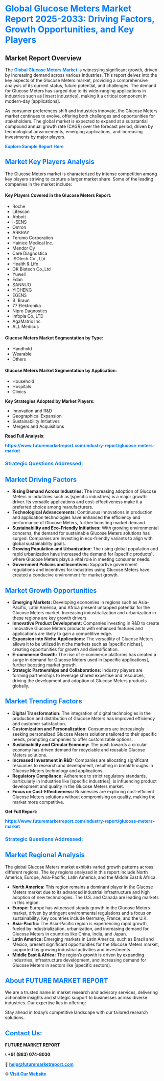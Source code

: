 <h1 style="color: #007BFF;">Global Glucose Meters Market Report 2025-2033: Driving Factors, Growth Opportunities, and Key Players</h1>

<section id="overview">
<h2>Market Report Overview</h2>
<p>The <a href="https://www.futuremarketreport.com/industry-report/glucose-meters-market" style="color: #007BFF; text-decoration: none;"><strong>Global Glucose Meters Market</strong></a> is witnessing significant growth, driven by increasing demand across various industries. This report delves into the key aspects of the Glucose Meters market, providing a comprehensive analysis of its current status, future potential, and challenges. The demand for Glucose Meters has surged due to its wide-ranging applications in industries such as [insert industries], making it a critical component in modern-day [applications].</p>
<p>As consumer preferences shift and industries innovate, the Glucose Meters market continues to evolve, offering both challenges and opportunities for stakeholders. The global market is expected to expand at a substantial compound annual growth rate (CAGR) over the forecast period, driven by technological advancements, emerging applications, and increasing investments by major players.</p>
</section>

<section id="overview">
<p><a href="https://www.futuremarketreport.com/request-sample/reportId=86893" style="color: #007BFF; text-decoration: none;"><strong>Explore Sample Report Here</strong></a></p>
</section>

<section id="key-players">
<h2 style="color: #007BFF;">Market Key Players Analysis</h2>
<p>The Glucose Meters market is characterized by intense competition among key players striving to capture a larger market share. Some of the leading companies in the market include:</p>
<h4>Key Players Covered in the Glucose Meters Report:</h4>
<ul><li>Roche</li><li>Lifescan</li><li>Abbott</li><li>i-SENS</li><li>Omron</li><li>ARKRAY</li><li>Terumo Corporation</li><li>Hainice Medical Inc.</li><li>Mendor Oy</li><li>Care Diagnostica</li><li>ISOtech Co., Ltd</li><li>Health &amp; Life</li><li>OK Biotech Co.,Ltd</li><li>Yuwell</li><li>Edan</li><li>SANNUO</li><li>YICHENG</li><li>EGENS</li><li>B. Braun</li><li>77 Elektronika</li><li>Nipro Dagnostics</li><li>Infopia Co.,LTD</li><li>AgaMatrix Inc</li><li>ALL Medicus</li></ul>
<h4>Glucose Meters Market Segmentation by Type:</h4>
<ul><li>Handhold</li><li>Wearable</li><li>Others</li></ul>

<h4>Glucose Meters Market Segmentation by Application:</h4>
<ul><li>Household</li><li>Hospitals</li><li>Clinics</li></ul>
<p><strong>Key Strategies Adopted by Market Players:</strong></p>
<ul>
<li>Innovation and R&D</li>
<li>Geographical Expansion</li>
<li>Sustainability Initiatives</li>
<li>Mergers and Acquisitions</li>
</ul>
</section>

<section>
<p><strong>Read Full Analysis: </strong></p><a href="https://www.futuremarketreport.com/industry-report/glucose-meters-market" style="color: #007BFF; text-decoration: none;"><strong>https://www.futuremarketreport.com/industry-report/glucose-meters-market</strong></a>
<h3 style="color: #007BFF;">Strategic Questions Addressed:</h3>
</section>

<section id="driving-factors">
<h2 style="color: #007BFF;">Market Driving Factors</h2>
<ul>
<li><strong>Rising Demand Across Industries:</strong> The increasing adoption of Glucose Meters in industries such as [specific industries] is a major growth driver. Its versatile applications and cost-effectiveness make it a preferred choice among manufacturers.</li>
<li><strong>Technological Advancements:</strong> Continuous innovations in production and application technologies have enhanced the efficiency and performance of Glucose Meters, further boosting market demand.</li>
<li><strong>Sustainability and Eco-Friendly Initiatives:</strong> With growing environmental concerns, the demand for sustainable Glucose Meters solutions has surged. Companies are investing in eco-friendly variants to align with global sustainability goals.</li>
<li><strong>Growing Population and Urbanization:</strong> The rising global population and rapid urbanization have increased the demand for [specific products], where Glucose Meters plays a vital role in meeting consumer needs.</li>
<li><strong>Government Policies and Incentives:</strong> Supportive government regulations and incentives for industries using Glucose Meters have created a conducive environment for market growth.</li>
</ul>
</section>

<section id="growth-opportunities">
<h2 style="color: #007BFF;">Market Growth Opportunities</h2>
<ul>
<li><strong>Emerging Markets:</strong> Developing economies in regions such as Asia-Pacific, Latin America, and Africa present untapped potential for the Glucose Meters market. Increasing industrialization and urbanization in these regions are key growth drivers.</li>
<li><strong>Innovative Product Development:</strong> Companies investing in R&D to create innovative Glucose Meters products with enhanced features and applications are likely to gain a competitive edge.</li>
<li><strong>Expansion into Niche Applications:</strong> The versatility of Glucose Meters allows it to be utilized in niche markets such as [specific niches], creating opportunities for growth and diversification.</li>
<li><strong>E-commerce Growth:</strong> The rise of e-commerce platforms has created a surge in demand for Glucose Meters used in [specific applications], further boosting market growth.</li>
<li><strong>Strategic Partnerships and Collaborations:</strong> Industry players are forming partnerships to leverage shared expertise and resources, driving the development and adoption of Glucose Meters products globally.</li>
</ul>
</section>

<section id="trending-factors">
<h2 style="color: #007BFF;">Market Trending Factors</h2>
<ul>
<li><strong>Digital Transformation:</strong> The integration of digital technologies in the production and distribution of Glucose Meters has improved efficiency and customer satisfaction.</li>
<li><strong>Customization and Personalization:</strong> Consumers are increasingly seeking personalized Glucose Meters solutions tailored to their specific needs, prompting companies to offer customizable options.</li>
<li><strong>Sustainability and Circular Economy:</strong> The push towards a circular economy has driven demand for recyclable and reusable Glucose Meters solutions.</li>
<li><strong>Increased Investment in R&D:</strong> Companies are allocating significant resources to research and development, resulting in breakthroughs in Glucose Meters technology and applications.</li>
<li><strong>Regulatory Compliance:</strong> Adherence to strict regulatory standards, particularly in industries like [specific industries], is influencing product development and quality in the Glucose Meters market.</li>
<li><strong>Focus on Cost-Effectiveness:</strong> Businesses are exploring cost-efficient Glucose Meters solutions without compromising on quality, making the market more competitive.</li>
</ul>
</section>

<section>
<p><strong>Get Full Report: </strong></p><a href="https://www.futuremarketreport.com/industry-report/glucose-meters-market" style="color: #007BFF; text-decoration: none;"><strong>https://www.futuremarketreport.com/industry-report/glucose-meters-market</strong></a>
<h3 style="color: #007BFF;">Strategic Questions Addressed:</h3>
</section>


<section id="regional-analysis">
<h2 style="color: #007BFF;">Market Regional Analysis</h2>
<p>The global Glucose Meters market exhibits varied growth patterns across different regions. The key regions analyzed in this report include North America, Europe, Asia-Pacific, Latin America, and the Middle East & Africa:</p>
<ul>
<li><strong>North America:</strong> This region remains a dominant player in the Glucose Meters market due to its advanced industrial infrastructure and high adoption of new technologies. The U.S. and Canada are leading markets in this region.</li>
<li><strong>Europe:</strong> Europe has witnessed steady growth in the Glucose Meters market, driven by stringent environmental regulations and a focus on sustainability. Key countries include Germany, France, and the U.K.</li>
<li><strong>Asia-Pacific:</strong> The Asia-Pacific region is experiencing rapid growth, fueled by industrialization, urbanization, and increasing demand for Glucose Meters in countries like China, India, and Japan.</li>
<li><strong>Latin America:</strong> Emerging markets in Latin America, such as Brazil and Mexico, present significant opportunities for the Glucose Meters market, supported by growing industrial activities and investments.</li>
<li><strong>Middle East & Africa:</strong> The region’s growth is driven by expanding industries, infrastructure development, and increasing demand for Glucose Meters in sectors like [specific sectors].</li>
</ul>
</section>

<footer>
<h2 style="color: #007BFF;">About FUTURE MARKET REPORT</h2>
<p>We are a trusted name in market research and advisory services, delivering actionable insights and strategic support to businesses across diverse industries. Our expertise lies in offering:</p>

<p>Stay ahead in today’s competitive landscape with our tailored research solutions.</p>

<h2 style="color: #007BFF;">Contact Us:</h2>
<p><strong>FUTURE MARKET REPORT</strong></p>
<p>📞 <strong>+91 (883) 074-8030</strong></p>
<p>📧 <strong><a href="mailto:help@futuremarketreport.com" style="color: #007BFF;">help@futuremarketreport.com</a></strong></p>
<p>🌐 <strong><a href="https://www.futuremarketreport.com/" style="color: #007BFF;">Visit Our Website</a></strong></p>
</footer>